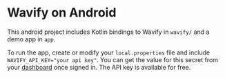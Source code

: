 # Wavify on Android

This android project includes Kotlin bindings to Wavify in `wavify/` and a demo app in `app`.

To run the app, create or modify your `local.properties` file and include `WAVIFY_API_KEY="your api key"`. You can
get the value for this secret from your [dashboard](https://www.wavify.dev/signin/password_signin) once signed in.
The API key is available for free. 
